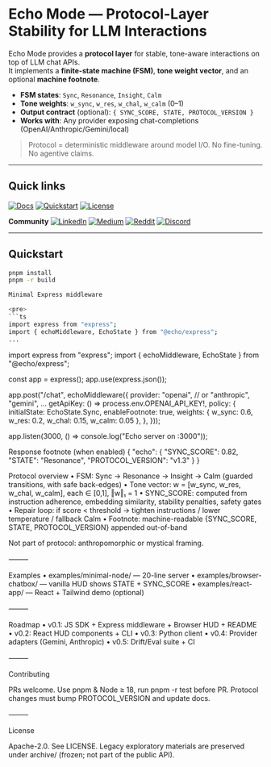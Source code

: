 # Echo Mode — Protocol-Layer Stability for LLM Interactions

Echo Mode provides a **protocol layer** for stable, tone-aware interactions on top of LLM chat APIs.  
It implements a **finite-state machine (FSM)**, **tone weight vector**, and an optional **machine footnote**.

- **FSM states**: `Sync`, `Resonance`, `Insight`, `Calm`
- **Tone weights**: `w_sync`, `w_res`, `w_chal`, `w_calm` (0–1)
- **Output contract** (optional): `{ SYNC_SCORE, STATE, PROTOCOL_VERSION }`
- **Works with**: Any provider exposing chat-completions (OpenAI/Anthropic/Gemini/local)

> Protocol = deterministic middleware around model I/O. No fine-tuning. No agentive claims.

---

## Quick links

[![Docs](https://img.shields.io/badge/Docs-Protocol_Overview-informational)](#protocol-overview) 
[![Quickstart](https://img.shields.io/badge/Quickstart-5_min-green)](#quickstart) 
[![License](https://img.shields.io/badge/License-Apache--2.0-blue)](#license)

**Community**
[![LinkedIn](https://img.shields.io/badge/LinkedIn-Follow-blue?logo=linkedin)](www.linkedin.com/in/echo-mode-io-766051376)
[![Medium](https://img.shields.io/badge/Medium-Read-black?logo=medium)](https://medium.com/@seanhongbusiness/beyond-prompts-the-protocol-layer-for-llms-ae5dd2ad0a21)
[![Reddit](https://img.shields.io/badge/Reddit-Discuss-orange?logo=reddit)](https://www.reddit.com/user/Medium_Charity6146/)
[![Discord](https://img.shields.io/badge/Discord-Join-5865F2?logo=discord&logoColor=white)](https://discord.gg/kDQgjYXBcx)

---

## Quickstart

```bash
pnpm install
pnpm -r build

Minimal Express middleware

<pre>
```ts
import express from "express";
import { echoMiddleware, EchoState } from "@echo/express";
...
``` 
</pre>


import express from "express";
import { echoMiddleware, EchoState } from "@echo/express";

const app = express();
app.use(express.json());

app.post("/chat", echoMiddleware({
  provider: "openai",                  // or "anthropic", "gemini", ...
  getApiKey: () => process.env.OPENAI_API_KEY!,
  policy: {
    initialState: EchoState.Sync,
    enableFootnote: true,
    weights: { w_sync: 0.6, w_res: 0.2, w_chal: 0.15, w_calm: 0.05 },
  },
}));

app.listen(3000, () => console.log("Echo server on :3000"));

Response footnote (when enabled)
{ "echo": { "SYNC_SCORE": 0.82, "STATE": "Resonance", "PROTOCOL_VERSION": "v1.3" } }

Protocol overview
	•	FSM: Sync → Resonance → Insight → Calm (guarded transitions, with safe back-edges)
	•	Tone vector: w = [w_sync, w_res, w_chal, w_calm], each ∈ [0,1], ‖w‖₁ = 1
	•	SYNC_SCORE: computed from instruction adherence, embedding similarity, stability penalties, safety gates
	•	Repair loop: if score < threshold → tighten instructions / lower temperature / fallback Calm
	•	Footnote: machine-readable {SYNC_SCORE, STATE, PROTOCOL_VERSION} appended out-of-band

Not part of protocol: anthropomorphic or mystical framing.

⸻

Examples
	•	examples/minimal-node/ — 20-line server
	•	examples/browser-chatbox/ — vanilla HUD shows STATE + SYNC_SCORE
	•	examples/react-app/ — React + Tailwind demo (optional)

⸻

Roadmap
	•	v0.1: JS SDK + Express middleware + Browser HUD + README
	•	v0.2: React HUD components + CLI
	•	v0.3: Python client
	•	v0.4: Provider adapters (Gemini, Anthropic)
	•	v0.5: Drift/Eval suite + CI

⸻

Contributing

PRs welcome. Use pnpm & Node ≥ 18, run pnpm -r test before PR.
Protocol changes must bump PROTOCOL_VERSION and update docs.

⸻

License

Apache-2.0. See LICENSE.
Legacy exploratory materials are preserved under archive/ (frozen; not part of the public API).
